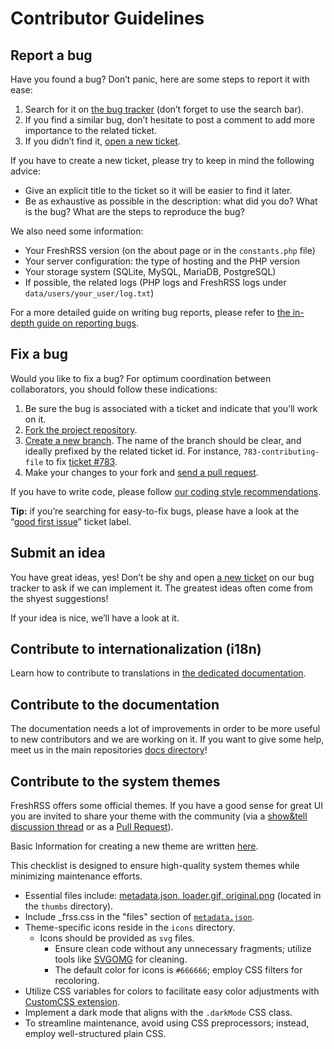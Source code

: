 # Contributor Guidelines

## Report a bug

Have you found a bug? Don’t panic, here are some steps to report it with ease:

1. Search for it on [the bug tracker](https://github.com/FreshRSS/FreshRSS/issues) (don’t forget to use the search bar).
2. If you find a similar bug, don’t hesitate to post a comment to add more importance to the related ticket.
3. If you didn’t find it, [open a new ticket](https://github.com/FreshRSS/FreshRSS/issues/new).

If you have to create a new ticket, please try to keep in mind the following advice:

* Give an explicit title to the ticket so it will be easier to find it later.
* Be as exhaustive as possible in the description: what did you do? What is the bug? What are the steps to reproduce the bug?

We also need some information:

* Your FreshRSS version (on the about page or in the `constants.php` file)
* Your server configuration: the type of hosting and the PHP version
* Your storage system (SQLite, MySQL, MariaDB, PostgreSQL)
* If possible, the related logs (PHP logs and FreshRSS logs under `data/users/your_user/log.txt`)

For a more detailed guide on writing bug reports, please refer to [the in-depth guide on reporting bugs](developers/06_Reporting_Bugs).

## Fix a bug

Would you like to fix a bug? For optimum coordination between collaborators, you should follow these indications:

1. Be sure the bug is associated with a ticket and indicate that you’ll work on it.
2. [Fork the project repository](https://help.github.com/articles/fork-a-repo/).
3. [Create a new branch](https://help.github.com/articles/creating-and-deleting-branches-within-your-repository/). The name of the branch should be clear, and ideally prefixed by the related ticket id. For instance, `783-contributing-file` to fix [ticket #783](https://github.com/FreshRSS/FreshRSS/issues/783).
4. Make your changes to your fork and [send a pull request](https://help.github.com/articles/using-pull-requests/).

If you have to write code, please follow [our coding style recommendations](developers/02_First_steps.md).

**Tip:** if you’re searching for easy-to-fix bugs, please have a look at the “[good first issue](https://github.com/FreshRSS/FreshRSS/issues?q=is%3Aopen+is%3Aissue+label%3A%22good+first+issue%22)” ticket label.

## Submit an idea

You have great ideas, yes! Don’t be shy and open [a new ticket](https://github.com/FreshRSS/FreshRSS/issues/new) on our bug tracker to ask if we can implement it. The greatest ideas often come from the shyest suggestions!

If your idea is nice, we’ll have a look at it.

## Contribute to internationalization (i18n)

Learn how to contribute to translations in [the dedicated documentation](./internationalization.md).

## Contribute to the documentation

The documentation needs a lot of improvements in order to be more useful to new contributors and we are working on it.
If you want to give some help, meet us in the main repositories [docs directory](https://github.com/FreshRSS/FreshRSS/tree/edge/docs)!

## Contribute to the system themes

FreshRSS offers some official themes. If you have a good sense for great UI you are invited to share your theme with the community (via a [show&tell discussion thread](https://github.com/FreshRSS/FreshRSS/discussions/categories/show-and-tell) or as a [Pull Request](https://github.com/FreshRSS/FreshRSS/pulls)).

Basic Information for creating a new theme are written [here](./developers/04_Frontend/02_Design.md).

This checklist is designed to ensure high-quality system themes while minimizing maintenance efforts.

* Essential files include: [metadata.json, loader.gif, original.png](./developers/04_Frontend/02_Design.md) (located in the `thumbs` directory).
* Include _frss.css in the "files" section of [`metadata.json`](./developers/04_Frontend/02_Design.md).
* Theme-specific icons reside in the `icons` directory.
	* Icons should be provided as `svg` files.
		* Ensure clean code without any unnecessary fragments; utilize tools like [SVGOMG](https://jakearchibald.github.io/svgomg/) for cleaning.
		* The default color for icons is `#666666`; employ CSS filters for recoloring.
* Utilize CSS variables for colors to facilitate easy color adjustments with [CustomCSS extension](https://github.com/FreshRSS/Extensions).
* Implement a dark mode that aligns with the `.darkMode` CSS class.
* To streamline maintenance, avoid using CSS preprocessors; instead, employ well-structured plain CSS.
